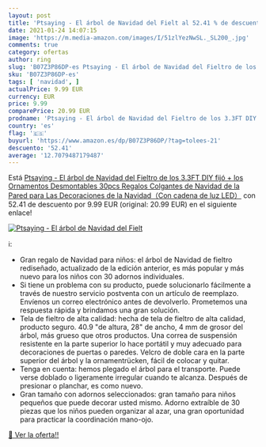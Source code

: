 ```yaml
---
layout: post
title: 'Ptsaying - El árbol de Navidad del Fielt al 52.41 % de descuento'
date: 2021-01-24 14:07:15
image: 'https://m.media-amazon.com/images/I/51zlYezNwSL._SL200_.jpg'
comments: true
category: ofertas
author: ring
slug: 'B07Z3P86DP-es Ptsaying - El árbol de Navidad del Fieltro de los 3.3FT...'
sku: 'B07Z3P86DP-es'
tags: [ 'navidad', ]
actualPrice: 9.99 EUR
currency: EUR
price: 9.99
comparePrice: 20.99 EUR
prodname: 'Ptsaying - El árbol de Navidad del Fieltro de los 3.3FT DIY fijó + los Ornamentos Desmontables 30pcs  Regalos Colgantes de Navidad de la Pared para Las Decoraciones de la Navidad（Con cadena de luz LED）'
country: 'es'
flag: '🇪🇸'
buyurl: 'https://www.amazon.es/dp/B07Z3P86DP/?tag=tolees-21'
descuento: '52.41'
average: '12.7079487179487'
---
```


Está [Ptsaying - El árbol de Navidad del Fieltro de los 3.3FT DIY fijó + los Ornamentos Desmontables 30pcs  Regalos Colgantes de Navidad de la Pared para Las Decoraciones de la Navidad（Con cadena de luz LED）](https://www.amazon.es/dp/B07Z3P86DP/?tag=tolees-21) con 52.41 de descuento por 9.99 EUR (original: 20.99 EUR) en el siguiente enlace!

[![Ptsaying - El árbol de Navidad del Fielt](https://m.media-amazon.com/images/I/51zlYezNwSL._SL200_.jpg)](https://www.amazon.es/dp/B07Z3P86DP/?tag=tolees-21)

ℹ️:

- Gran regalo de Navidad para niños: el árbol de Navidad de fieltro rediseñado, actualizado de la edición anterior, es más popular y más nuevo para los niños con 30 adornos individuales.
- Si tiene un problema con su producto, puede solucionarlo fácilmente a través de nuestro servicio postventa con un artículo de reemplazo. Envíenos un correo electrónico antes de devolverlo. Prometemos una respuesta rápida y brindamos una gran solución.
- Tela de fieltro de alta calidad: hecha de tela de fieltro de alta calidad, producto seguro. 40.9 "de altura, 28" de ancho, 4 mm de grosor del árbol, más grueso que otros productos. Una correa de suspensión resistente en la parte superior lo hace portátil y muy adecuado para decoraciones de puertas o paredes. Velcro de doble cara en la parte superior del árbol y la ornamentrücken, fácil de colocar y quitar.
- Tenga en cuenta: hemos plegado el árbol para el transporte. Puede verse doblado o ligeramente irregular cuando te alcanza. Después de presionar o planchar, es como nuevo.
- Gran tamaño con adornos seleccionados: gran tamaño para niños pequeños que puede decorar usted mismo. Adorno extraíble de 30 piezas que los niños pueden organizar al azar, una gran oportunidad para practicar la coordinación mano-ojo.

[🛒 Ver la oferta!!](https://www.amazon.es/dp/B07Z3P86DP/?tag=tolees-21)
